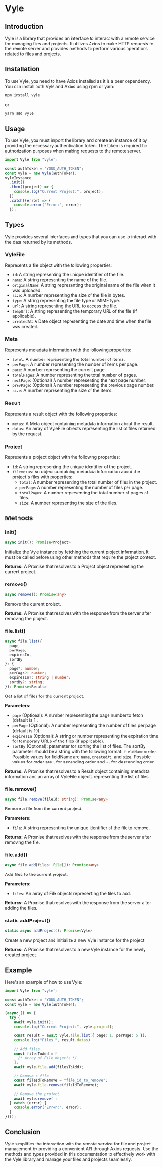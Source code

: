 # Vyle

## Introduction

Vyle is a library that provides an interface to interact with a remote service for managing files and projects. It utilizes Axios to make HTTP requests to the remote server and provides methods to perform various operations related to files and projects.

## Installation

To use Vyle, you need to have Axios installed as it is a peer dependency. You can install both Vyle and Axios using npm or yarn:

```bash
npm install vyle
```

or

```bash
yarn add vyle
```

## Usage

To use Vyle, you must import the library and create an instance of it by providing the necessary authentication token. The token is required for authorization purposes when making requests to the remote server.

```typescript
import Vyle from "vyle";

const authToken = "YOUR_AUTH_TOKEN";
const vyle = new Vyle(authToken);
vyleInstance
  .init()
  .then((project) => {
    console.log("Current Project:", project);
  })
  .catch((error) => {
    console.error("Error:", error);
  });
```

## Types

Vyle provides several interfaces and types that you can use to interact with the data returned by its methods.

### VyleFile

Represents a file object with the following properties:

- `id`: A string representing the unique identifier of the file.
- `name`: A string representing the name of the file.
- `originalName`: A string representing the original name of the file when it was uploaded.
- `size`: A number representing the size of the file in bytes.
- `type`: A string representing the file type or MIME type.
- `url`: A string representing the URL to access the file.
- `tempUrl`: A string representing the temporary URL of the file (if applicable).
- `createdAt`: A Date object representing the date and time when the file was created.

### Meta

Represents metadata information with the following properties:

- `total`: A number representing the total number of items.
- `perPage`: A number representing the number of items per page.
- `page`: A number representing the current page.
- `totalPages`: A number representing the total number of pages.
- `nextPage`: (Optional) A number representing the next page number.
- `prevPage`: (Optional) A number representing the previous page number.
- `size`: A number representing the size of the items.

### Result

Represents a result object with the following properties:

- `metas`: A Meta object containing metadata information about the result.
- `datas`: An array of VyleFile objects representing the list of files returned by the request.

### Project

Represents a project object with the following properties:

- `id`: A string representing the unique identifier of the project.
- `fileMetas`: An object containing metadata information about the project's files with properties:
  - `total`: A number representing the total number of files in the project.
  - `perPage`: A number representing the number of files per page.
  - `totalPages`: A number representing the total number of pages of files.
  - `size`: A number representing the size of the files.

## Methods

### init()

```typescript
async init(): Promise<Project>
```

Initialize the Vyle instance by fetching the current project information. It must be called before using other methods that require the project context.

**Returns:** A Promise that resolves to a Project object representing the current project.

### remove()

```typescript
async remove(): Promise<any>
```

Remove the current project.

**Returns:** A Promise that resolves with the response from the server after removing the project.

### file.list()

```typescript
async file.list({
  page,
  perPage,
  expiresIn,
  sortBy
}: {
  page?: number;
  perPage?: number;
  expiresIn?: string | number;
  sortBy?: string;
}): Promise<Result>
```

Get a list of files for the current project.

**Parameters:**

- `page` (Optional): A number representing the page number to fetch (default is 1).
- `perPage` (Optional): A number representing the number of files per page (default is 10).
- `expiresIn` (Optional): A string or number representing the expiration time for temporary URLs of the files (if applicable).
- `sortBy` (Optional): parameter for sorting the list of files. The sortBy parameter should be a string with the following format: `fieldName:order`. Possible values for fieldName are `name`, `createdAt`, and `size`. Possible values for order are `1` for ascending order and `-1` for descending order.

**Returns:** A Promise that resolves to a Result object containing metadata information and an array of VyleFile objects representing the list of files.

### file.remove()

```typescript
async file.remove(fileId: string): Promise<any>
```

Remove a file from the current project.

**Parameters:**

- `file`: A string representing the unique identifier of the file to remove.

**Returns:** A Promise that resolves with the response from the server after removing the file.

### file.add()

```typescript
async file.add(files: File[]): Promise<any>
```

Add files to the current project.

**Parameters:**

- `files`: An array of File objects representing the files to add.

**Returns:** A Promise that resolves with the response from the server after adding the files.

### static addProject()

```typescript
static async addProject(): Promise<Vyle>
```

Create a new project and initialize a new Vyle instance for the project.

**Returns:** A Promise that resolves to a new Vyle instance for the newly created project.

## Example

Here's an example of how to use Vyle:

```typescript
import Vyle from "vyle";

const authToken = "YOUR_AUTH_TOKEN";
const vyle = new Vyle(authToken);

(async () => {
  try {
    await vyle.init();
    console.log("Current Project:", vyle.project);

    const result = await vyle.file.list({ page: 1, perPage: 5 });
    console.log("Files:", result.datas);

    // Add files
    const filesToAdd = [
      /* Array of File objects */
    ];
    await vyle.file.add(filesToAdd);

    // Remove a file
    const fileIdToRemove = "file_id_to_remove";
    await vyle.file.remove(fileIdToRemove);

    // Remove the project
    await vyle.remove();
  } catch (error) {
    console.error("Error:", error);
  }
})();
```

## Conclusion

Vyle simplifies the interaction with the remote service for file and project management by providing a convenient API through Axios requests. Use the methods and types provided in this documentation to effectively work with the Vyle library and manage your files and projects seamlessly.
